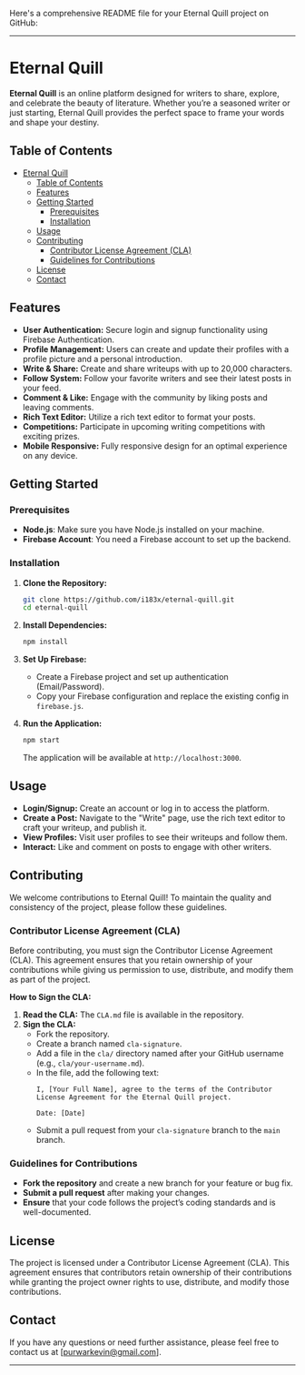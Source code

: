 Here's a comprehensive README file for your Eternal Quill project on GitHub:

---

# Eternal Quill

<!-- ![Eternal Quill Logo](https://your-logo-url) Replace with your logo URL -->

**Eternal Quill** is an online platform designed for writers to share, explore, and celebrate the beauty of literature. Whether you’re a seasoned writer or just starting, Eternal Quill provides the perfect space to frame your words and shape your destiny.

## Table of Contents

- [Eternal Quill](#eternal-quill)
  - [Table of Contents](#table-of-contents)
  - [Features](#features)
  - [Getting Started](#getting-started)
    - [Prerequisites](#prerequisites)
    - [Installation](#installation)
  - [Usage](#usage)
  - [Contributing](#contributing)
    - [Contributor License Agreement (CLA)](#contributor-license-agreement-cla)
    - [Guidelines for Contributions](#guidelines-for-contributions)
  - [License](#license)
  - [Contact](#contact)

## Features

- **User Authentication:** Secure login and signup functionality using Firebase Authentication.
- **Profile Management:** Users can create and update their profiles with a profile picture and a personal introduction.
- **Write & Share:** Create and share writeups with up to 20,000 characters.
- **Follow System:** Follow your favorite writers and see their latest posts in your feed.
- **Comment & Like:** Engage with the community by liking posts and leaving comments.
- **Rich Text Editor:** Utilize a rich text editor to format your posts.
- **Competitions:** Participate in upcoming writing competitions with exciting prizes.
- **Mobile Responsive:** Fully responsive design for an optimal experience on any device.

## Getting Started

### Prerequisites

- **Node.js**: Make sure you have Node.js installed on your machine.
- **Firebase Account**: You need a Firebase account to set up the backend.

### Installation

1. **Clone the Repository:**

   ```bash
   git clone https://github.com/i183x/eternal-quill.git
   cd eternal-quill
   ```

2. **Install Dependencies:**

   ```bash
   npm install
   ```

3. **Set Up Firebase:**

   - Create a Firebase project and set up authentication (Email/Password).
   - Copy your Firebase configuration and replace the existing config in `firebase.js`.

4. **Run the Application:**

   ```bash
   npm start
   ```

   The application will be available at `http://localhost:3000`.

## Usage

- **Login/Signup:** Create an account or log in to access the platform.
- **Create a Post:** Navigate to the "Write" page, use the rich text editor to craft your writeup, and publish it.
- **View Profiles:** Visit user profiles to see their writeups and follow them.
- **Interact:** Like and comment on posts to engage with other writers.

## Contributing

We welcome contributions to Eternal Quill! To maintain the quality and consistency of the project, please follow these guidelines.

### Contributor License Agreement (CLA)

Before contributing, you must sign the Contributor License Agreement (CLA). This agreement ensures that you retain ownership of your contributions while giving us permission to use, distribute, and modify them as part of the project.

**How to Sign the CLA:**

1. **Read the CLA:** The `CLA.md` file is available in the repository.
2. **Sign the CLA:**
   - Fork the repository.
   - Create a branch named `cla-signature`.
   - Add a file in the `cla/` directory named after your GitHub username (e.g., `cla/your-username.md`).
   - In the file, add the following text:
     ```
     I, [Your Full Name], agree to the terms of the Contributor License Agreement for the Eternal Quill project.

     Date: [Date]
     ```
   - Submit a pull request from your `cla-signature` branch to the `main` branch.

### Guidelines for Contributions

- **Fork the repository** and create a new branch for your feature or bug fix.
- **Submit a pull request** after making your changes.
- **Ensure** that your code follows the project’s coding standards and is well-documented.

## License

The project is licensed under a Contributor License Agreement (CLA). This agreement ensures that contributors retain ownership of their contributions while granting the project owner rights to use, distribute, and modify those contributions.

## Contact

If you have any questions or need further assistance, please feel free to contact us at [purwarkevin@gmail.com].

---